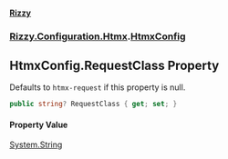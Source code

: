 #### [Rizzy](index.md 'index')
### [Rizzy.Configuration.Htmx](Rizzy.Configuration.Htmx.md 'Rizzy.Configuration.Htmx').[HtmxConfig](Rizzy.Configuration.Htmx.HtmxConfig.md 'Rizzy.Configuration.Htmx.HtmxConfig')

## HtmxConfig.RequestClass Property

Defaults to `htmx-request` if this property is null.

```csharp
public string? RequestClass { get; set; }
```

#### Property Value
[System.String](https://docs.microsoft.com/en-us/dotnet/api/System.String 'System.String')